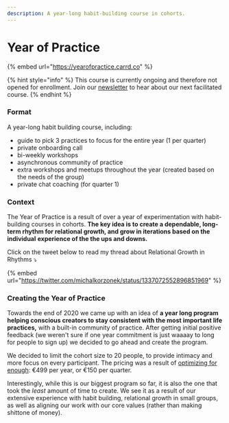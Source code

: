 ```yaml
---
description: A year-long habit-building course in cohorts.
---
```


# Year of Practice

{% embed url="https://yearofpractice.carrd.co" %}

{% hint style="info" %}
This course is currently ongoing and therefore not opened for enrollment. Join our [newsletter](../newsletter.md) to hear about our next facilitated course.
{% endhint %}

### Format

A year-long habit building course, including:

* guide to pick 3 practices to focus for the entire year \(1 per quarter\)
* private onboarding call
* bi-weekly workshops
* asynchronous community of practice
* extra workshops and meetups throughout the year \(created based on the needs of the group\)
* private chat coaching \(for quarter 1\)

### Context

The Year of Practice is a result of over a year of experimentation with habit-building courses in cohorts. **The key idea is to create a dependable, long-term rhythm for relational growth, and grow in iterations based on the individual** **experience of the the ups and downs.**

Click on the tweet below to read my thread about Relational Growth in Rhythms ⤵️

{% embed url="https://twitter.com/michalkorzonek/status/1337072552896851969" %}

### Creating the Year of Practice

Towards the end of 2020 we came up with an idea of **a year long program helping conscious creators to stay consistent with the most important life practices,** with a built-in community of practice. After getting initial positive feedback \(we weren't sure if one year commitment is just waaaay to long for people to sign up\) we decided to go ahead and create the program.

We decided to limit the cohort size to 20 people, to provide intimacy and more focus on every participant. The pricing was a result of [optimizing for enough](../notes/less-money-more-freedom.md): €499 per year, or €150 per quarter.

Interestingly, while this is our biggest program so far, it is also the one that took the _least_ amount of time to create. We see it as a result of our extensive experience with habit building, relational growth in small groups, as well as aligning our work with our core values \(rather than making shittone of money\).

